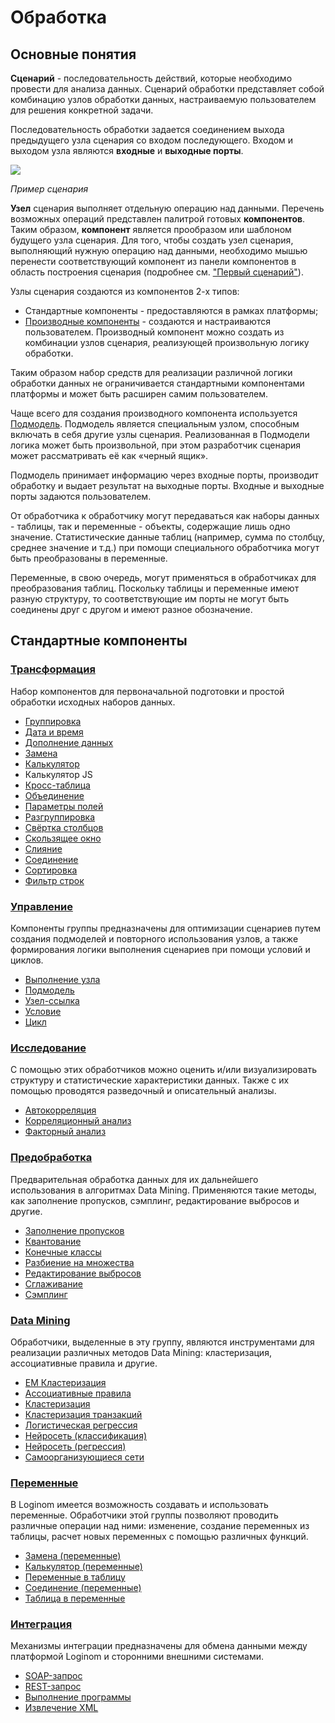 # Обработка

## Основные понятия

**Сценарий** - последовательность действий, которые необходимо провести для анализа данных. Сценарий обработки представляет собой комбинацию узлов обработки данных, настраиваемую пользователем для решения конкретной задачи.

Последовательность обработки задается соединением выхода предыдущего узла сценария со входом последующего. Входом и выходом узла являются **входные** и **выходные порты**.

![](../quick-start/readme-1.png)

*Пример сценария*

**Узел** сценария выполняет отдельную операцию над данными. Перечень возможных операций представлен палитрой готовых **компонентов**. Таким образом, **компонент** является прообразом или шаблоном будущего узла сценария. Для того, чтобы создать узел сценария, выполняющий нужную операцию над данными, необходимо мышью перенести соответствующий компонент из панели компонентов в область построения сценария (подробнее см. ["Первый сценарий"](../quick-start/first-scenario.md)).

Узлы сценария создаются из компонентов 2-х типов:

* Стандартные компоненты - предоставляются в рамках платформы;
* [Производные компоненты](../scenario/derived-component.md) - создаются и настраиваются пользователем. Производный компонент можно создать из комбинации узлов сценария, реализующей произвольную логику обработки.

Таким образом набор средств для реализации различной логики обработки данных не ограничивается стандартными компонентами платформы и может быть расширен самим пользователем.

Чаще всего для создания производного компонента используется [Подмодель](./control/submodel.md). Подмодель является специальным узлом, способным включать в себя другие узлы сценария. Реализованная в Подмодели логика может быть произвольной, при этом разработчик сценария может рассматривать её как «черный ящик».

Подмодель принимает информацию через входные порты, производит обработку и выдает результат на выходные порты. Входные и выходные порты задаются пользователем.

От обработчика к обработчику могут передаваться как наборы данных - таблицы, так и переменные - объекты, содержащие лишь одно значение. Статистические данные таблиц (например, сумма по столбцу, среднее значение и т.д.) при помощи специального обработчика могут быть преобразованы в переменные.

Переменные, в свою очередь, могут применяться в обработчиках для преобразования таблиц. Поскольку таблицы и переменные имеют разную структуру, то соответствующие им порты не могут быть соединены друг с другом и имеют разное обозначение.

## Стандартные компоненты

### [Трансформация](./transformation/README.md)

Набор компонентов для первоначальной подготовки и простой обработки исходных наборов данных.

* [Группировка](./transformation/grouping.md)
* [Дата и время](./transformation/trans-datatime/README.md)
* [Дополнение данных](./transformation/supplementation.md)
* [Замена](./transformation/substitution/README.md)
* [Калькулятор](./transformation/calc/README.md)
* Калькулятор JS
* [Кросс-таблица](./transformation/cross-table.md)
* [Объединение](./transformation/union.md)
* [Параметры полей](./transformation/fields-parameters.md)
* [Разгруппировка](./transformation/ungrouping.md)
* [Свёртка столбцов](./transformation/rollup-columns.md)
* [Скользящее окно](./transformation/sliding-window.md)
* [Слияние](./transformation/join/README.md)
* [Соединение](./transformation/addition.md)
* [Сортировка](./transformation/sorting.md)
* [Фильтр строк](./transformation/row-filter/README.md)

### [Управление](./control/README.md)

Компоненты группы предназначены для оптимизации сценариев путем создания подмоделей и повторного использования узлов, а также формирования логики выполнения сценариев при помощи условий и циклов.

* [Выполнение узла](./control/execute-node.md)
* [Подмодель](./control/submodel.md)
* [Узел-ссылка](./control/unit-link.md)
* [Условие](./control/condition.md)
* [Цикл](./control/cycle.md)

### [Исследование](./scrutiny/README.md)

С помощью этих обработчиков можно оценить и/или визуализировать структуру и статистические характеристики данных. Также с их помощью проводятся разведочный и описательный анализы.

* [Автокорреляция](./scrutiny/autocorrelation.md)
* [Корреляционный анализ](./scrutiny/correlation-analysis.md)
* [Факторный анализ](./scrutiny/factor-analysis.md)

### [Предобработка](./preprocessing/README.md)

Предварительная обработка данных для их дальнейшего использования в алгоритмах Data Mining. Применяются такие методы, как заполнение пропусков, сэмплинг, редактирование выбросов и другие.

* [Заполнение пропусков](./preprocessing/filling-omissions.md)
* [Квантование](./preprocessing/quantization.md)
* [Конечные классы](./preprocessing/fine-classes.md)
* [Разбиение на множества](./preprocessing/separating-to-multiplicity.md)
* [Редактирование выбросов](./preprocessing/editing-of-emissions.md)
* [Сглаживание](./preprocessing/smoothing.md)
* [Сэмплинг](./preprocessing/sampling.md)

### [Data Mining](./datamining/README.md)

Обработчики, выделенные в эту группу, являются инструментами для реализации различных методов Data Mining: кластеризация, ассоциативные правила и другие.

* [EM Кластеризация](./datamining/em-clustering.md)
* [Ассоциативные правила](./datamining/associative-rules.md)
* [Кластеризация](./datamining/clustering.md)
* [Кластеризация транзакций](./datamining/clustering-transactions.md)
* [Логистическая регрессия](./datamining/logistic-regression/README.md)
* [Нейросеть (классификация)](./datamining/neural-network-classification.md)
* [Нейросеть (регрессия)](./datamining/neural-network-regression.md)
* [Самоорганизующиеся сети](./datamining/self-organizing-network.md)

### [Переменные](./variables/README.md)

В Loginom имеется возможность создавать и использовать переменные. Обработчики этой группы позволяют проводить различные операции над ними: изменение, создание переменных из таблицы, расчет новых переменных с помощью различных функций.

* [Замена (переменные)](./variables/variables-replace.md)
* [Калькулятор (переменные)](./variables/variables-calc.md)
* [Переменные в таблицу](./variables/variables-to-table.md)
* [Соединение (переменные)](./variables/variables-union.md)
* [Таблица в переменные](./variables/variables-from-table.md)

### [Интеграция](./integration/README.md)

Механизмы интеграции предназначены для обмена данными между платформой Loginom и сторонними внешними системами.

* [SOAP-запрос](./integration/soap-request.md)
* [REST-запрос](./integration/rest-request.md)
* [Выполнение программы](./integration/exec-program.md)
* [Извлечение XML](./integration/extracting-xml.md)